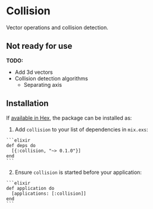 # Collision

Vector operations and collision detection.

## Not ready for use
**TODO:**

+ Add 3d vectors
+ Collision detection algorithms
  + Separating axis


## Installation

If [available in Hex](https://hex.pm/docs/publish), the package can be installed as:

  1. Add `collision` to your list of dependencies in `mix.exs`:

    ```elixir
    def deps do
      [{:collision, "~> 0.1.0"}]
    end
    ```

  2. Ensure `collision` is started before your application:

    ```elixir
    def application do
      [applications: [:collision]]
    end
    ```

